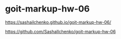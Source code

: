 # goit-markup-hw-06

https://sashailchenko.github.io/goit-markup-hw-06/

https://github.com/SashaIlchenko/goit-markup-hw-06